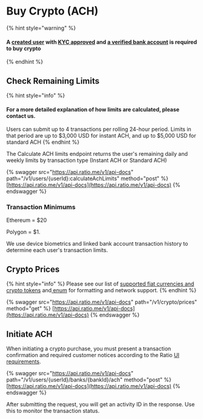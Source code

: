 # Buy Crypto (ACH)

{% hint style="warning" %}
#### A [created user](buy-crypto-ach.md#create-the-user) with [KYC approved](kyc.md) and [a verified bank account](link-and-verify-a-bank-account/#bank-account-verification) is required to buy crypto
{% endhint %}

## Check Remaining Limits&#x20;

{% hint style="info" %}
#### For a more detailed explanation of how limits are calculated, please contact us. &#x20;

Users can submit up to 4 transactions per rolling 24-hour period.  Limits in that period are up to $3,000 USD for instant ACH, and up to $5,000 USD for standard ACH
{% endhint %}

The Calculate ACH limits endpoint returns the user's remaining daily and weekly limits by transaction type (Instant ACH or Standard ACH)

{% swagger src="https://api.ratio.me/v1/api-docs" path="/v1/users/{userId}:calculateAchLimits" method="post" %}
[https://api.ratio.me/v1/api-docs](https://api.ratio.me/v1/api-docs)
{% endswagger %}

### Transaction Minimums

Ethereum = $20

Polygon = $1.

We use device biometrics and linked bank account transaction history to determine each user's transaction limits.&#x20;

## Crypto Prices

{% hint style="info" %}
Please see our list of [supported fiat currencies and crypto tokens](../../reference/supported-currencies.md) and[ enum](../../api-reference/types-glossary.md#currency) for formatting and network support.
{% endhint %}

{% swagger src="https://api.ratio.me/v1/api-docs" path="/v1/crypto/prices" method="get" %}
[https://api.ratio.me/v1/api-docs](https://api.ratio.me/v1/api-docs)
{% endswagger %}

## Initiate ACH

When initiating a crypto purchase, you must present a transaction confirmation and required customer notices according to the Ratio [UI requirements](../../design-reference/ui-requirements.md).

{% swagger src="https://api.ratio.me/v1/api-docs" path="/v1/users/{userId}/banks/{bankId}/ach" method="post" %}
[https://api.ratio.me/v1/api-docs](https://api.ratio.me/v1/api-docs)
{% endswagger %}

After submitting the request, you will get an activity ID in the response.  Use this to monitor the transaction status.&#x20;

